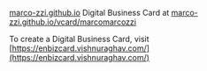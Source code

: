 [marco-zzi.github.io](https://marco-zzi.github.io)
Digital Business Card at
[marco-zzi.github.io/vcard/marcomarcozzi](https://marco-zzi.github.io/vcard/marcomarcozzi)

To create a Digital Business Card, visit
[https://enbizcard.vishnuraghav.com/](https://enbizcard.vishnuraghav.com/)
